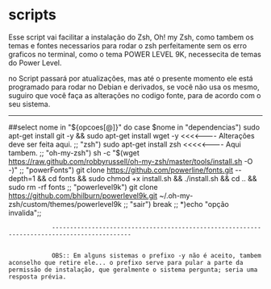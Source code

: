 # scripts

Esse script vai facilitar a instalação do Zsh, Oh! my Zsh, como tambem os temas e fontes necessarios para rodar o zsh perfeitamente sem os erro graficos no terminal, como o tema POWER LEVEL 9K, necessecita de temas do Power Level.

no Script passará por atualizações, mas até o presente momento ele está programado para rodar no Debian e derivados, se você não usa os mesmo, suguiro que você faça as alterações no codigo fonte, para de acordo com o seu sistema.

__________________________________________________________________________________________________________________________

##select nome in "${opcoes[@]}"
do
        case $nome in
                "dependencias")
                sudo apt-get install git -y && sudo apt-get install wget -y  <<<<---- Alterações deve ser feita aqui.
                ;;
                "zsh")
                sudo apt-get install zsh <<<<<---- Aqui tambem.
                ;;
                "oh-my-zsh")
                sh -c "$(wget https://raw.github.com/robbyrussell/oh-my-zsh/master/tools/install.sh -O -)"
                ;;
                "powerFonts")
                git clone https://github.com/powerline/fonts.git --depth=1 && cd fonts && sudo chmod +x install.sh && ./install.sh && cd .. && sudo rm -rf fonts
                ;;
                "powerlevel9k")
                git clone https://github.com/bhilburn/powerlevel9k.git ~/.oh-my-zsh/custom/themes/powerlevel9k
                ;;
                "sair")
                break
                ;;
                *)echo "opção invalida";;
                
                --------------------------------------------------------------------------------------------
                
                
                OBS:: Em alguns sistemas o prefixo -y não é aceito, tambem aconselho que retire ele... o prefixo serve para pular a parte da permissão de instalação, que geralmente o sistema pergunta; seria uma resposta prévia.
                
                
